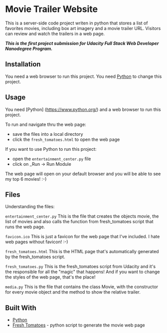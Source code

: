 # Movie Trailer Website
This is a server-side code project writen in python that stores a list of favorites movies, including box art imagery and a movie trailer URL. 
Visitors can review and watch the trailers in a web page.

**_This is the first project submission for Udacity Full Stack Web Developer Nanodegree Program._**

## Installation
You need a web browser to run this project.
You need [Python](https://www.python.org/) to change this project.

## Usage
You need [Python] (https://www.python.org/) and a web browser to run this project.

To run and navigate thru the web page:
- save the files into a local directory
- click the `fresh_tomatoes.html` to open the web page

If you want to use Python to run this project:
- open the `entertainment_center.py` file
- click on _Run -> Run Module

The web page will open on your default browser and you will be able to see my top 6 movies! :-)

## Files
Understanding the files:

`entertainment_center.py`
This is the file that creates the objects movie, the list of movies and also calls the function from fresh_tomatoes script that runs the
web page.

`favicon.ico`
This is just a favicon for the web page that I've included. I hate web pages without favicon! :-)

`fresh_tomatoes.html`
This is the HTML page that's automatically generated by the fresh_tomatoes script.

`fresh_tomatoes.py`
This is the fresh_tomatoes script from Udacity and it's the responsible for all the "magic" that happens!
And if you want to change the styles of the web page, that's the place!

`media.py`
This is the file that contains the class Movie, with the constructor for every movie object and the method to show the relative trailer.

## Built With
- [Python](https://www.python.org/) 
- [Fresh Tomatoes](https://github.com/adarsh0806/ud036_StarterCode) - python script to generate the movie web page
